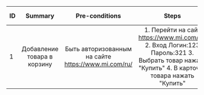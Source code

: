 ID | Summary | Pre-conditions | Steps | Expected results
:--|:-------:|:--------------:|:-----:|-----------------:
1 | Добавление товара в корзину | Быть авторизованным на сайте https://www.mi.com/ru/  | 1. Перейти на сайт https://www.mi.com/ru/    2. Вход Логин:123 Пароль:321   3. Выбрать товар нажать "Купить"   4. В карточке товара нажать "Купить" | Товар добавлен в корзину
